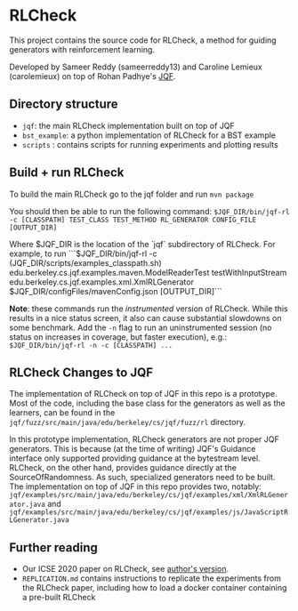 # RLCheck

This project contains the source code for RLCheck, a method for guiding generators with reinforcement learning.

Developed by Sameer Reddy (sameerreddy13) and Caroline Lemieux (carolemieux) on top of Rohan Padhye's [JQF](https://www.github.com/rohanpadhye/jqf).

## Directory structure

* `jqf`: the main RLCheck implementation built on top of JQF
* `bst_example`: a python implementation of RLCheck for a BST example
* `scripts` : contains scripts for running experiments and plotting results

## Build + run RLCheck

To build the main RLCheck go to the jqf folder and run
```mvn package```


You should then be able to run the following command:
```$JQF_DIR/bin/jqf-rl -c [CLASSPATH] TEST_CLASS TEST_METHOD RL_GENERATOR CONFIG_FILE [OUTPUT_DIR]```

Where $JQF_DIR is the location of the `jqf` subdirectory of RLCheck. For example, to run 
```$JQF_DIR/bin/jqf-rl -c $($JQF_DIR/scripts/examples_classpath.sh) edu.berkeley.cs.jqf.examples.maven.ModelReaderTest testWithInputStream edu.berkeley.cs.jqf.examples.xml.XmlRLGenerator $JQF_DIR/configFiles/mavenConfig.json [OUTPUT_DIR]```

**Note**: these commands run the *instrumented* version of RLCheck. While this results in a nice status screen, it also can cause substantial slowdowns on some benchmark. Add the `-n` flag to run an uninstrumented session (no status on increases in coverage, but faster execution), e.g.: `$JQF_DIR/bin/jqf-rl -n -c [CLASSPATH] ...`

## RLCheck Changes to JQF

The implementation of RLCheck on top of JQF in this repo is a prototype. Most of the code, including the base class for the generators as well as the learners, can be found in the `jqf/fuzz/src/main/java/edu/berkeley/cs/jqf/fuzz/rl` directory.

In this prototype implementation, RLCheck generators are not proper JQF generators. This is because (at the time of writing) JQF's Guidance interface only supported providing guidance at the bytestream level. RLCheck, on the other hand, provides guidance directly at the SourceOfRandomness. As such, specialized generators need to be built. The implementation on top of JQF in this repo provides two, notably:
```jqf/examples/src/main/java/edu/berkeley/cs/jqf/examples/xml/XmlRLGenerator.java```
and
```jqf/examples/src/main/java/edu/berkeley/cs/jqf/examples/js/JavaScriptRLGenerator.java```

## Further reading

* Our ICSE 2020 paper on RLCheck, see [author's version](https://www.carolemieux.com/rlcheck_preprint.pdf). 
* `REPLICATION.md` contains instructions to replicate the experiments from the RLCheck paper, including how to load a docker container containing a pre-built RLCheck


